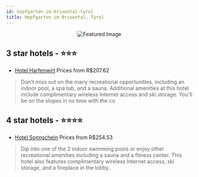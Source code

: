 ```yaml
---
id: hopfgarten-im-brixental-tyrol
title: Hopfgarten im Brixental, Tyrol
---
```


<center><img src="https://i.travelapi.com/hotels/2000000/1230000/1229700/1229642/ce1afbd9_z.jpg" alt="Featured Image" /></center>


##  3 star hotels - ⭐️⭐️⭐️

-    [Hotel Harfenwirt](https://us.hurb.com/hotels/hopfgarten-im-brixental/hotel-harfenwirt-JNP-JP000275?cmp=18055) Prices from R$207.62
   > Don't miss out on the many recreational opportunities, including an indoor pool, a spa tub, and a sauna. Additional amenities at this hotel include complimentary wireless Internet access and ski storage. You'll be on the slopes in no time with the co

##  4 star hotels - ⭐️⭐️⭐️⭐️

-    [Hotel Sonnschein](https://us.hurb.com/hotels/hopfgarten-im-brixental/hotel-sonnschein-JNP-JP344933?cmp=18055) Prices from R$254.53
   > Dip into one of the 2 indoor swimming pools or enjoy other recreational amenities including a sauna and a fitness center. This hotel also features complimentary wireless Internet access, ski storage, and a fireplace in the lobby.
